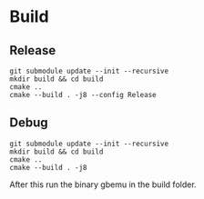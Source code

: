 # Build
## Release
```
git submodule update --init --recursive
mkdir build && cd build
cmake ..
cmake --build . -j8 --config Release
```

## Debug
``` 
git submodule update --init --recursive
mkdir build && cd build
cmake ..
cmake --build . -j8
```

After this run the binary gbemu in the build folder.